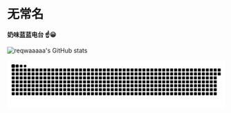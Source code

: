 # 无常名

**奶味蓝蓝电台  :point_up::grinning:**

![reqwaaaaa's GitHub stats](https://github-readme-stats.vercel.app/api?username=reqwaaaaa&hide_title=false&hide_border=true&show_icons=true&include_all_commits=true&line_height=21&bg_color=0,EC6C6C,FFD479,FFFC79,73FA79)

![](https://raw.githubusercontent.com/reqwaaaaa/reqwaaaaa/output/github-contribution-grid-snake.svg)
